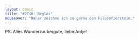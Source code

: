 ```yaml
---
layout: comic
title: "#2740: Reglos"
mouseover: "Daher zeichne ich so gerne den Filosofierstein."
---
```


PS:
Alles Wunderzaubergute, liebe Antje!
